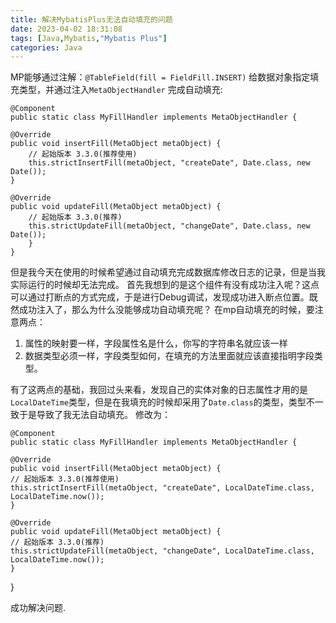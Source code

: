 ```yaml
---
title: 解决MybatisPlus无法自动填充的问题
date: 2023-04-02 18:31:08
tags: [Java,Mybatis,"Mybatis Plus"]
categories: Java
---
```


MP能够通过注解：`@TableField(fill = FieldFill.INSERT)`  给数据对象指定填充类型，并通过注入`MetaObjectHandler` 完成自动填充:

```
@Component
public static class MyFillHandler implements MetaObjectHandler {

@Override
public void insertFill(MetaObject metaObject) {
    // 起始版本 3.3.0(推荐使用)
    this.strictInsertFill(metaObject, "createDate", Date.class, new Date());
}

@Override
public void updateFill(MetaObject metaObject) {
    // 起始版本 3.3.0(推荐)
    this.strictUpdateFill(metaObject, "changeDate", Date.class, new Date());
    }
}
```

但是我今天在使用的时候希望通过自动填充完成数据库修改日志的记录，但是当我实际运行的时候却无法完成。
首先我想到的是这个组件有没有成功注入呢？这点可以通过打断点的方式完成，于是进行Debug调试，发现成功进入断点位置。既然成功注入了，那么为什么没能够成功自动填充呢？
在mp自动填充的时候，要注意两点：

1. 属性的映射要一样，字段属性名是什么，你写的字符串名就应该一样
2. 数据类型必须一样，字段类型如何，在填充的方法里面就应该直接指明字段类型。

有了这两点的基础，我回过头来看，发现自己的实体对象的日志属性才用的是`LocalDateTime`类型，但是在我填充的时候却采用了`Date.class`的类型，类型不一致于是导致了我无法自动填充。
修改为：

```
@Component
public static class MyFillHandler implements MetaObjectHandler {

@Override
public void insertFill(MetaObject metaObject) {
// 起始版本 3.3.0(推荐使用)
this.strictInsertFill(metaObject, "createDate", LocalDateTime.class, LocalDateTime.now());
}

@Override
public void updateFill(MetaObject metaObject) {
// 起始版本 3.3.0(推荐)
this.strictUpdateFill(metaObject, "changeDate", LocalDateTime.class, LocalDateTime.now());
}
```

}

成功解决问题.
